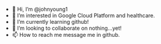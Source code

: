 - 👋 Hi, I’m @johnyoung1
- 👀 I’m interested in Google Cloud Platform and healthcare.
- 🌱 I’m currently learning github!
- 💞️ I’m looking to collaborate on nothing...yet!
- 📫 How to reach me message me in github.

<!---
johnyoung1/johnyoung1 is a ✨ special ✨ repository because its `README.md` (this file) appears on your GitHub profile.
You can click the Preview link to take a look at your changes.
--->
